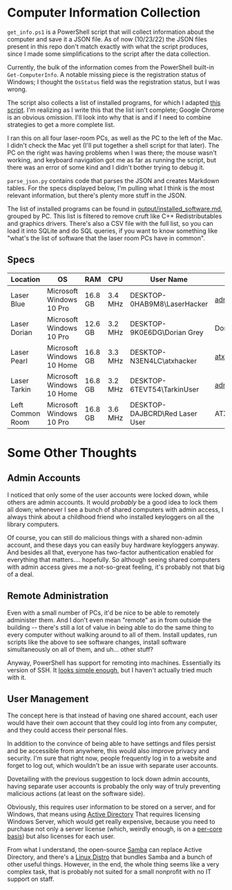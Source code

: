 # Computer Information Collection
`get_info.ps1` is a PowerShell script that will collect information about the computer and save it a JSON file. As of now (10/23/22) the JSON files present in this repo don't match exactly with what the script produces, since I made some simplifications to the script after the data collection. 

Currently, the bulk of the information comes from the PowerShell built-in `Get-ComputerInfo`. A notable missing piece is the registration status of Windows; I thought the `OsStatus` field was the registration status, but I was wrong.

The script also collects a list of installed programs, for which I adapted [this script](https://devblogs.microsoft.com/scripting/use-powershell-to-quickly-find-installed-software/). I'm realizing as I write this that the list isn't complete; Google Chrome is an obvious omission. I'll look into why that is and if I need to combine strategies to get a more complete list.  

I ran this on all four laser-room PCs, as well as the PC to the left of the Mac. I didn't check the Mac yet (I'll put together a shell script for that later). The PC on the right was having problems when I was there; the mouse wasn't working, and keyboard navigation got me as far as running the script, but there was an error of some kind and I didn't bother trying to debug it. 

`parse_json.py` contains code that parses the JSON and creates Markdown tables. For the specs displayed below, I'm pulling what I think is the most relevant information, but there's plenty more stuff in the JSON. 

The list of installed programs can be found in [output/installed_software.md](output/installed_software.md), grouped by PC. This list is filtered to remove cruft like C++ Redistributables and graphics drivers. There's also a CSV file with the full list, so you can load it into SQLite and do SQL queries, if you want to know something like "what's the list of software that the laser room PCs have in common". 

## Specs


| Location | OS | RAM | CPU | User Name | Registered User | IP |
|  --- |  --- |  --- |  --- |  --- |  --- |  --- | 
| Laser Blue | Microsoft Windows 10 Pro | 16.8 GB | 3.4 MHz | DESKTOP-0HAB9M8\LaserHacker | admin@atxhs.org | 192.168.0.36 |
| Laser Dorian | Microsoft Windows 10 Pro | 12.6 GB | 3.2 MHz | DESKTOP-9K0E6DG\Dorian Grey | Dorian Grey | 192.168.0.196 |
| Laser Pearl | Microsoft Windows 10 Home | 16.8 GB | 3.3 MHz | DESKTOP-N3EN4LC\atxhacker | atxhsadmin@gmail.com | 192.168.0.42 |
| Laser Tarkin | Microsoft Windows 10 Home | 16.8 GB | 3.2 MHz | DESKTOP-6TEVT54\TarkinUser | admin@atxhs.org | 192.168.0.104 |
| Left Common Room | Microsoft Windows 10 Pro | 16.8 GB | 3.6 MHz | DESKTOP-DAJBCRD\Red Laser User | ATXHS Red Laser PC | 192.168.0.27 |


# Some Other Thoughts
## Admin Accounts
I noticed that only some of the user accounts were locked down, while others are admin accounts. It would *probably* be a good idea to lock them all down; whenever I see a bunch of shared computers with admin access, I always think about a childhood friend who installed keyloggers on all the library computers. 

Of course, you can still do malicious things with a shared non-admin account, and these days you can easily buy hardware keyloggers anyway. And besides all that, everyone has two-factor authentication enabled for everything that matters.... hopefully. So although seeing shared computers with admin access gives me a not-so-great feeling, it's probably not that big of a deal.    

## Remote Administration
Even with a small number of PCs, it'd be nice to be able to remotely administer them. And I don't even mean "remote" as in from outside the building -- there's still a lot of value in being able to do the same thing to every computer without walking around to all of them. Install updates, run scripts like the above to see software changes, install software simultaneously on all of them, and uh... other stuff?

Anyway, PowerShell has support for remoting into machines. Essentially its version of SSH. It [looks simple enough](https://learn.microsoft.com/en-us/powershell/scripting/learn/remoting/powershell-remoting-faq?view=powershell-7.2), but I haven't actually tried much with it. 

## User Management
The concept here is that instead of having one shared account, each user would have their own account that they could log into from any computer, and they could access their personal files. 

In addition to the convince of being able to have settings and files persist and be accessible from anywhere, this would also improve privacy and security. I'm sure that right now, people frequently log in to a website and forget to log out, which wouldn't be an issue with separate user accounts. 

Dovetailing with the previous suggestion to lock down admin accounts, having separate user accounts is probably the only way of truly preventing malicious actions (at least on the software side).

Obviously, this requires user information to be stored on a server, and for Windows, that means using [Active Directory](https://en.wikipedia.org/wiki/Active_Directory) That requires licensing Windows Server, which would get really expensive, because you need to purchase not only a server license (which, weirdly enough, is on a [per-core basis](https://www.microsoft.com/en-us/licensing/product-licensing/windows-server)) but also licenses for each user. 

From what I understand, the open-source [Samba](https://en.wikipedia.org/wiki/Samba_(software)) can replace Active Directory, and there's a [Linux Distro](https://en.wikipedia.org/wiki/Univention_Corporate_Server) that bundles Samba and a bunch of other useful things. However, in the end, the whole thing seems like a very complex task, that is probably not suited for a small nonprofit with no IT support on staff.
